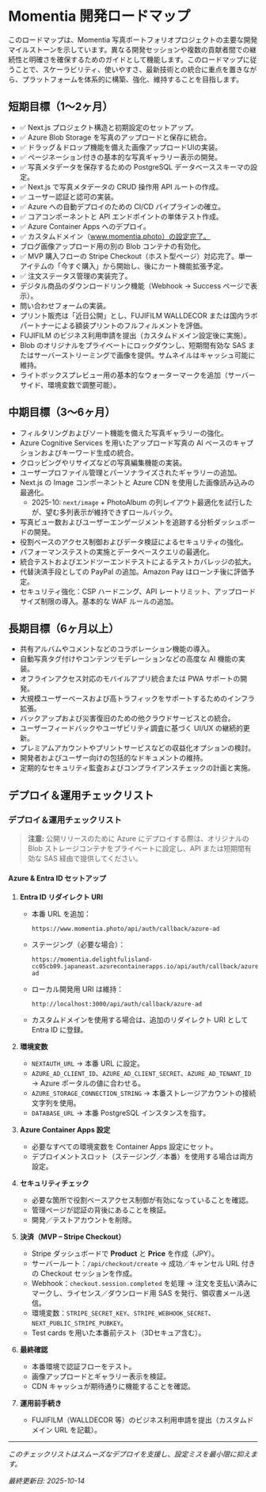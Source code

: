 # Momentia 開発ロードマップ

このロードマップは、Momentia 写真ポートフォリオプロジェクトの主要な開発マイルストーンを示しています。異なる開発セッションや複数の貢献者間での継続性と明確さを確保するためのガイドとして機能します。このロードマップに従うことで、スケーラビリティ、使いやすさ、最新技術との統合に重点を置きながら、プラットフォームを体系的に構築、強化、維持することを目指します。

## 短期目標（1～2ヶ月）

- ✅ Next.js プロジェクト構造と初期設定のセットアップ。
- ✅ Azure Blob Storage を写真のアップロードと保存に統合。
- ✅ ドラッグ＆ドロップ機能を備えた画像アップロードUIの実装。
- ✅ ページネーション付きの基本的な写真ギャラリー表示の開発。
- ✅ 写真メタデータを保存するための PostgreSQL データベーススキーマの設定。
- ✅ Next.js で写真メタデータの CRUD 操作用 API ルートの作成。
- ✅ ユーザー認証と認可の実装。
- ✅ Azure への自動デプロイのための CI/CD パイプラインの確立。
- ✅ コアコンポーネントと API エンドポイントの単体テスト作成。
- ✅ Azure Container Apps へのデプロイ。
- ✅ カスタムドメイン（www.momentia.photo）の設定完了。
- ブログ画像アップロード用の別の Blob コンテナの有効化。
- ✅ MVP 購入フローの Stripe Checkout（ホスト型ページ）対応完了。単一アイテムの「今すぐ購入」から開始し、後にカート機能拡張予定。
- ✅ 注文ステータス管理の実装完了。
- デジタル商品のダウンロードリンク機能（Webhook → Success ページで表示）。
- 問い合わせフォームの実装。
- プリント販売は「近日公開」とし、FUJIFILM WALLDECOR または国内ラボパートナーによる額装プリントのフルフィルメントを評価。
- FUJIFILM のビジネス利用申請を提出（カスタムドメイン設定後に実施）。
- Blob のオリジナルをプライベートにロックダウンし、短期間有効な SAS またはサーバーストリーミングで画像を提供。サムネイルはキャッシュ可能に維持。
- ライトボックスプレビュー用の基本的なウォーターマークを追加（サーバーサイド、環境変数で調整可能）。

## 中期目標（3～6ヶ月）

- フィルタリングおよびソート機能を備えた写真ギャラリーの強化。
- Azure Cognitive Services を用いたアップロード写真の AI ベースのキャプションおよびキーワード生成の統合。
- クロッピングやリサイズなどの写真編集機能の実装。
- ユーザープロファイル管理とパーソナライズされたギャラリーの追加。
- Next.js の Image コンポーネントと Azure CDN を使用した画像読み込みの最適化。
  - 2025-10: `next/image` + PhotoAlbum の列レイアウト最適化を試行したが、望む多列表示が維持できずロールバック。
- 写真ビュー数およびユーザーエンゲージメントを追跡する分析ダッシュボードの開発。
- 役割ベースのアクセス制御およびデータ検証によるセキュリティの強化。
- パフォーマンステストの実施とデータベースクエリの最適化。
- 統合テストおよびエンドツーエンドテストによるテストカバレッジの拡大。
- 代替決済手段としての PayPal の追加。Amazon Pay はローンチ後に評価予定。
- セキュリティ強化：CSP ハードニング、API レートリミット、アップロードサイズ制限の導入。基本的な WAF ルールの追加。

## 長期目標（6ヶ月以上）

- 共有アルバムやコメントなどのコラボレーション機能の導入。
- 自動写真タグ付けやコンテンツモデレーションなどの高度な AI 機能の実装。
- オフラインアクセス対応のモバイルアプリ統合または PWA サポートの開発。
- 大規模ユーザーベースおよび高トラフィックをサポートするためのインフラ拡張。
- バックアップおよび災害復旧のための他クラウドサービスとの統合。
- ユーザーフィードバックやユーザビリティ調査に基づく UI/UX の継続的更新。
- プレミアムアカウントやプリントサービスなどの収益化オプションの検討。
- 開発者およびユーザー向けの包括的なドキュメントの維持。
- 定期的なセキュリティ監査およびコンプライアンスチェックの計画と実施。

## デプロイ＆運用チェックリスト

### デプロイ＆運用チェックリスト

> **注意:** 公開リリースのために Azure にデプロイする際は、オリジナルの Blob ストレージコンテナをプライベートに設定し、API または短期間有効な SAS 経由で提供してください。

#### Azure & Entra ID セットアップ
1. **Entra ID リダイレクト URI**
   - 本番 URL を追加：
     ```
     https://www.momentia.photo/api/auth/callback/azure-ad
     ```
   - ステージング（必要な場合）：
     ```
     https://momentia.delightfulisland-cc05cb09.japaneast.azurecontainerapps.io/api/auth/callback/azure-ad
     ```
   - ローカル開発用 URI は維持：
     ```
     http://localhost:3000/api/auth/callback/azure-ad
     ```
   - カスタムドメインを使用する場合は、追加のリダイレクト URI として Entra ID に登録。

2. **環境変数**
   - `NEXTAUTH_URL` → 本番 URL に設定。
   - `AZURE_AD_CLIENT_ID`、`AZURE_AD_CLIENT_SECRET`、`AZURE_AD_TENANT_ID` → Azure ポータルの値に合わせる。
   - `AZURE_STORAGE_CONNECTION_STRING` → 本番ストレージアカウントの接続文字列を使用。
   - `DATABASE_URL` → 本番 PostgreSQL インスタンスを指す。

3. **Azure Container Apps 設定**
   - 必要なすべての環境変数を Container Apps 設定にセット。
   - デプロイメントスロット（ステージング／本番）を使用する場合は両方設定。

4. **セキュリティチェック**
   - 必要な箇所で役割ベースアクセス制御が有効になっていることを確認。
   - 管理ページが認証の背後にあることを検証。
   - 開発／テストアカウントを削除。

5. **決済（MVP – Stripe Checkout）**
   - Stripe ダッシュボードで **Product** と **Price** を作成（JPY）。
   - サーバールート：`/api/checkout/create` → 成功／キャンセル URL 付きの Checkout セッションを作成。
   - Webhook：`checkout.session.completed` を処理 → 注文を支払い済みにマークし、ライセンス／ダウンロード用 SAS を発行、領収書メール送信。
   - 環境変数：`STRIPE_SECRET_KEY`、`STRIPE_WEBHOOK_SECRET`、`NEXT_PUBLIC_STRIPE_PUBKEY`。
   - Test cards を用いた本番前テスト（3Dセキュア含む）。

6. **最終確認**
   - 本番環境で認証フローをテスト。
   - 画像アップロードとギャラリー表示を検証。
   - CDN キャッシュが期待通りに機能することを確認。

7. **運用前手続き**
   - FUJIFILM（WALLDECOR 等）のビジネス利用申請を提出（カスタムドメイン URL を記載）。

---

_このチェックリストはスムーズなデプロイを支援し、設定ミスを最小限に抑えます。_

_最終更新日: 2025-10-14_
